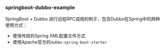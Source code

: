 ### springboot-dubbo-example
SpringBoot + Dubbo 进行远程RPC调用的例子，包含Dubbo在Spring中的两种使用方式：

- 使用传统的Spring XML配置文件方式
- 使用Apache官方的`dubbo-spring-boot-starter`

